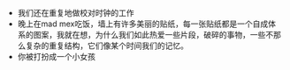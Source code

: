 - 我们还在重复地做校对时钟的工作
- 晚上在mad mex吃饭，墙上有许多美丽的贴纸，每一张贴纸都是一个自成体系的图案，我就在想，为什么我们如此热爱一些片段，破碎的事物，一些不那么复杂的重复结构，它们像某个时间我们的记忆。
- 你被打扮成一个小女孩